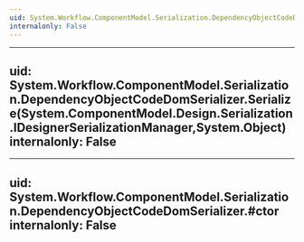 ```yaml
---
uid: System.Workflow.ComponentModel.Serialization.DependencyObjectCodeDomSerializer
internalonly: False
---
```


---
uid: System.Workflow.ComponentModel.Serialization.DependencyObjectCodeDomSerializer.Serialize(System.ComponentModel.Design.Serialization.IDesignerSerializationManager,System.Object)
internalonly: False
---

---
uid: System.Workflow.ComponentModel.Serialization.DependencyObjectCodeDomSerializer.#ctor
internalonly: False
---
